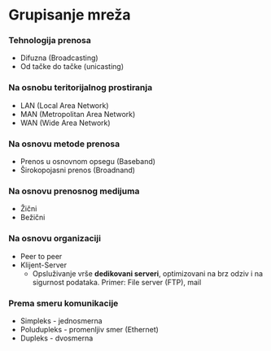 # Grupisanje mreža
### Tehnologija prenosa
* Difuzna (Broadcasting)
* Od tačke do tačke (unicasting)

### Na osnobu teritorijalnog prostiranja
* LAN (Local Area Network)
* MAN (Metropolitan Area Network)
* WAN (Wide Area Network)

### Na osnovu metode prenosa
* Prenos u osnovnom opsegu (Baseband)
* Širokopojasni prenos (Broadnand)

### Na osnovu prenosnog medijuma
* Žični
* Bežični

### Na osnovu organizaciji
* Peer to peer
* Klijent-Server
    * Opsluživanje vrše **dedikovani serveri**, optimizovani na brz odziv i na sigurnost podataka. Primer: File server (FTP), mail

### Prema smeru komunikacije
* Simpleks - jednosmerna
* Poludupleks - promenljiv smer (Ethernet)
* Dupleks - dvosmerna